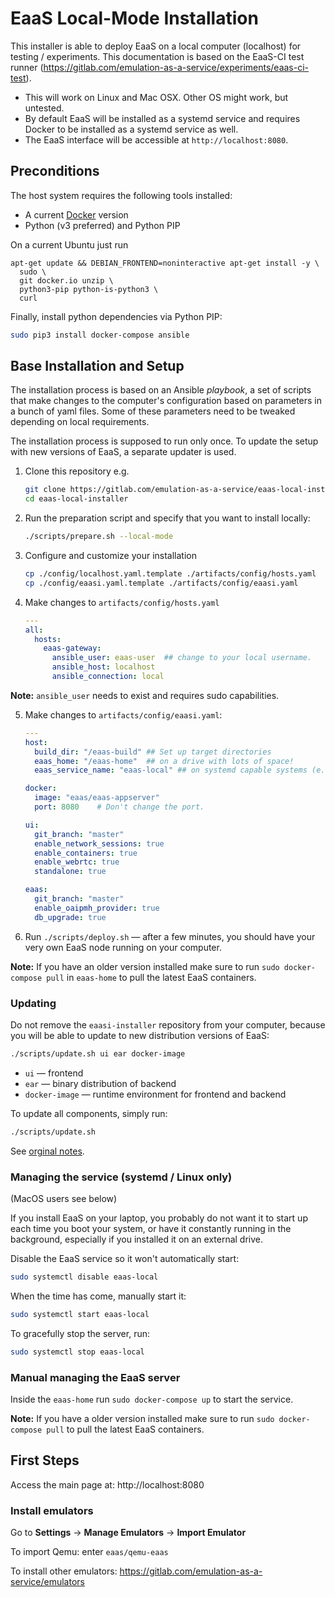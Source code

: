 # EaaS Local-Mode Installation

This installer is able to deploy EaaS on a local computer (localhost) for testing / experiments.  This documentation is based on the EaaS-CI test runner (https://gitlab.com/emulation-as-a-service/experiments/eaas-ci-test).  

- This will work on Linux and Mac OSX. Other OS might work, but untested.
- By default EaaS will be installed as a systemd service and requires Docker to be installed as a systemd service as well.
- The EaaS interface will be accessible at `http://localhost:8080`.

## Preconditions

The host system requires the following tools installed:

- A current [Docker](https://docs.docker.com/install/) version
- Python (v3 preferred) and Python PIP  

On a current Ubuntu just run
```
apt-get update && DEBIAN_FRONTEND=noninteractive apt-get install -y \
  sudo \
  git docker.io unzip \
  python3-pip python-is-python3 \
  curl
```

Finally, install python dependencies via Python PIP:
   ```bash
   sudo pip3 install docker-compose ansible
   ```
   
## Base Installation and Setup

The installation process is based on an Ansible *playbook*, a set of scripts that make changes to the computer's configuration based on parameters in a bunch of yaml files. Some of these parameters need to be tweaked depending on local requirements.

The installation process is supposed to run only once. To update the setup with new versions of EaaS, a separate updater is used.

1. Clone this repository e.g.
   ```bash
   git clone https://gitlab.com/emulation-as-a-service/eaas-local-installer.git
   cd eaas-local-installer
   ```

2. Run the preparation script and specify that you want to install locally:
	 ```bash
   ./scripts/prepare.sh --local-mode
   ```

3. Configure and customize your installation
   ```bash
   cp ./config/localhost.yaml.template ./artifacts/config/hosts.yaml
   cp ./config/eaasi.yaml.template ./artifacts/config/eaasi.yaml
   ```

4. Make changes to `artifacts/config/hosts.yaml`
     ```yaml
     ---
     all:
       hosts:
         eaas-gateway:
           ansible_user: eaas-user  ## change to your local username.
           ansible_host: localhost
           ansible_connection: local
     ```

**Note:** `ansible_user` needs to exist and requires sudo capabilities. 

5. Make changes to `artifacts/config/eaasi.yaml`:
    ```yaml
    ---
    host:
      build_dir: "/eaas-build" ## Set up target directories
      eaas_home: "/eaas-home"  ## on a drive with lots of space!
      eaas_service_name: "eaas-local" ## on systemd capable systems (e.g. ubuntu) a service unit will be created

    docker:
      image: "eaas/eaas-appserver"
      port: 8080	# Don't change the port.

    ui:
      git_branch: "master"
      enable_network_sessions: true
      enable_containers: true
      enable_webrtc: true
      standalone: true
    
    eaas:
      git_branch: "master"
      enable_oaipmh_provider: true
      db_upgrade: true

    ```
6. Run `./scripts/deploy.sh` — after a few minutes, you should have your very own EaaS node running on your computer.

**Note:** If you have an older version installed make sure to run `sudo docker-compose pull` in `eaas-home` to pull the latest EaaS containers. 

### Updating

Do not remove the `eaasi-installer` repository from your computer, because you will be able to update to new distribution versions of EaaS: 

```sh
./scripts/update.sh ui ear docker-image
```

- `ui` — frontend
- `ear` — binary distribution of backend
- `docker-image` — runtime environment for frontend and backend

To update all components, simply run:
```sh
./scripts/update.sh
```

See [orginal notes](https://openslx.gitlab.io/eaasi-docs/install/setup.html#updating-eaasi).

### Managing the service (systemd / Linux only)

(MacOS users see below)

If you install EaaS on your laptop, you probably do not want it to start up each time you boot your system, or have it constantly running in the background, especially if you installed it on an external drive.

Disable the EaaS service so it won't automatically start:

```sh
sudo systemctl disable eaas-local
```

When the time has come, manually start it:

```sh
sudo systemctl start eaas-local
```

To gracefully stop the server, run:

```sh
sudo systemctl stop eaas-local
```

### Manual managing the EaaS server

Inside the `eaas-home` run `sudo docker-compose up` to start the service. 

**Note:** If you have a older version installed make sure to run `sudo docker-compose pull` to pull the latest EaaS containers.  


## First Steps

Access the main page at: http://localhost:8080

### Install emulators

Go to **Settings** -> **Manage Emulators** -> **Import Emulator**

To import Qemu: enter ```eaas/qemu-eaas```

To install other emulators: https://gitlab.com/emulation-as-a-service/emulators 



